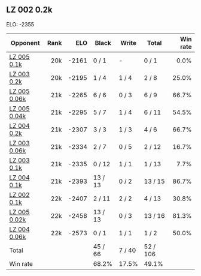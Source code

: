 ## LZ 002 0.2k ##

ELO: -2355

Opponent | Rank | ELO | Black | Write | Total | Win rate
---------|-----:|----:|-------|-------|-------|-------:
[LZ 005 0.1k](LZ%20005%200.1k.md) | 20k | -2161 | 0 / 1 | - | 0 / 1 | 0.0%
[LZ 003 0.2k](LZ%20003%200.2k.md) | 20k | -2195 | 1 / 4 | 1 / 4 | 2 / 8 | 25.0%
[LZ 005 0.06k](LZ%20005%200.06k.md) | 21k | -2265 | 6 / 6 | 0 / 3 | 6 / 9 | 66.7%
[LZ 005 0.04k](LZ%20005%200.04k.md) | 21k | -2295 | 5 / 7 | 1 / 4 | 6 / 11 | 54.5%
[LZ 004 0.2k](LZ%20004%200.2k.md) | 21k | -2307 | 3 / 3 | 1 / 3 | 4 / 6 | 66.7%
[LZ 003 0.06k](LZ%20003%200.06k.md) | 21k | -2334 | 2 / 7 | 0 / 5 | 2 / 12 | 16.7%
[LZ 003 0.1k](LZ%20003%200.1k.md) | 21k | -2335 | 0 / 12 | 1 / 1 | 1 / 13 | 7.7%
[LZ 004 0.1k](LZ%20004%200.1k.md) | 21k | -2393 | 13 / 13 | 0 / 2 | 13 / 15 | 86.7%
[LZ 002 0.1k](LZ%20002%200.1k.md) | 22k | -2407 | 2 / 11 | 2 / 2 | 4 / 13 | 30.8%
[LZ 005 0.02k](LZ%20005%200.02k.md) | 22k | -2458 | 13 / 13 | 0 / 3 | 13 / 16 | 81.3%
[LZ 004 0.06k](LZ%20004%200.06k.md) | 22k | -2573 | 0 / 1 | 1 / 1 | 1 / 2 | 50.0%
Total | | | 45 / 66 | 7 / 40 | 52 / 106 | 
Win rate| | | 68.2% | 17.5% | 49.1% | 

